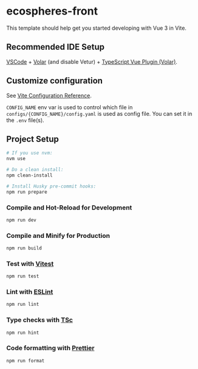 # ecospheres-front

This template should help get you started developing with Vue 3 in Vite.

## Recommended IDE Setup

[VSCode](https://code.visualstudio.com/) + [Volar](https://marketplace.visualstudio.com/items?itemName=Vue.volar) (and disable Vetur) + [TypeScript Vue Plugin (Volar)](https://marketplace.visualstudio.com/items?itemName=Vue.vscode-typescript-vue-plugin).

## Customize configuration

See [Vite Configuration Reference](https://vitejs.dev/config/).

`CONFIG_NAME` env var is used to control which file in `configs/{CONFIG_NAME}/config.yaml` is used as config file. You can set it in the `.env` file(s).

## Project Setup

```sh
# If you use nvm:
nvm use

# Do a clean install:
npm clean-install

# Install Husky pre-commit hooks:
npm run prepare
```

### Compile and Hot-Reload for Development

```sh
npm run dev
```

### Compile and Minify for Production

```sh
npm run build
```

### Test with [Vitest](https://vitest.dev/)

```sh
npm run test
```

### Lint with [ESLint](https://eslint.org/)

```sh
npm run lint
```

### Type checks with [TSc](https://www.typescriptlang.org/docs/handbook/compiler-options.html/)

```sh
npm run hint
```

### Code formatting with [Prettier](https://prettier.io/)

```sh
npm run format
```
